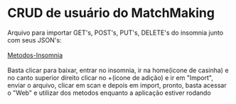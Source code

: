# CRUD de usuário do MatchMaking
Arquivo para importar GET's, POST's, PUT's, DELETE's do insomnia junto com seus JSON's:<br><br>
<a href="https://www.mediafire.com/file/wed1w9onss6oxme/CRUD-usuario-sprint1.json/file">Metodos-Insomnia</a><br><br>
Basta clicar para baixar, entrar no insomnia, ir na home(icone de casinha) e no canto superior direito clicar no +(icone de adição) e ir em "Import", enviar o arquivo, clicar em scan e depois em import, pronto, basta acessar o "Web" e utilizar dos metodos enquanto a aplicação estiver rodando
